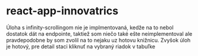 # react-app-innovatrics

Úloha s infinity-scrollingom nie je implmentovaná, kedže na to nebol dostatok dát na endpointe, taktiež som niečo také ešte neimplementoval ale pravdepodobne by som zvolil na to nejaku uz hotovu knižnicu.
Zvyšok úloh je hotový, pre detail staci kliknuť na vybraný riadok v tabuľke
